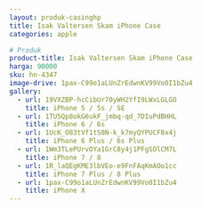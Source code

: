 ```yaml
---
layout: produk-casinghp
title: Isak Valtersen Skam iPhone Case
categories: apple

# Produk
product-title: Isak Valtersen Skam iPhone Case
harga: 90000
sku: hn-4347
image-drive: 1pax-C99o1aLUnZrEdwnKV99Vo0I1bZu4
gallery:
  - url: 19VXZBP-hcCibUr70yWH2YfI9LWxLGLGO
    title: iPhone 5 / 5s / SE
  - url: 1TU5Qp8okG6ukF_jmbq-qd_7DIuPdBHHL
    title: iPhone 6 / 6s
  - url: 1UcK_O83tVf1tS0N-k_k7myQYPUCF8x4j
    title: iPhone 6 Plus / 6s Plus
  - url: 1Wm3TLePUrvOYa1GrC8y4j1PFgSOlCM7L
    title: iPhone 7 / 8
  - url: 1R_laQEgKME3lbVEo-e9FnFAqKmAOo1cc
    title: iPhone 7 Plus / 8 Plus
  - url: 1pax-C99o1aLUnZrEdwnKV99Vo0I1bZu4
    title: iPhone X
---
```


